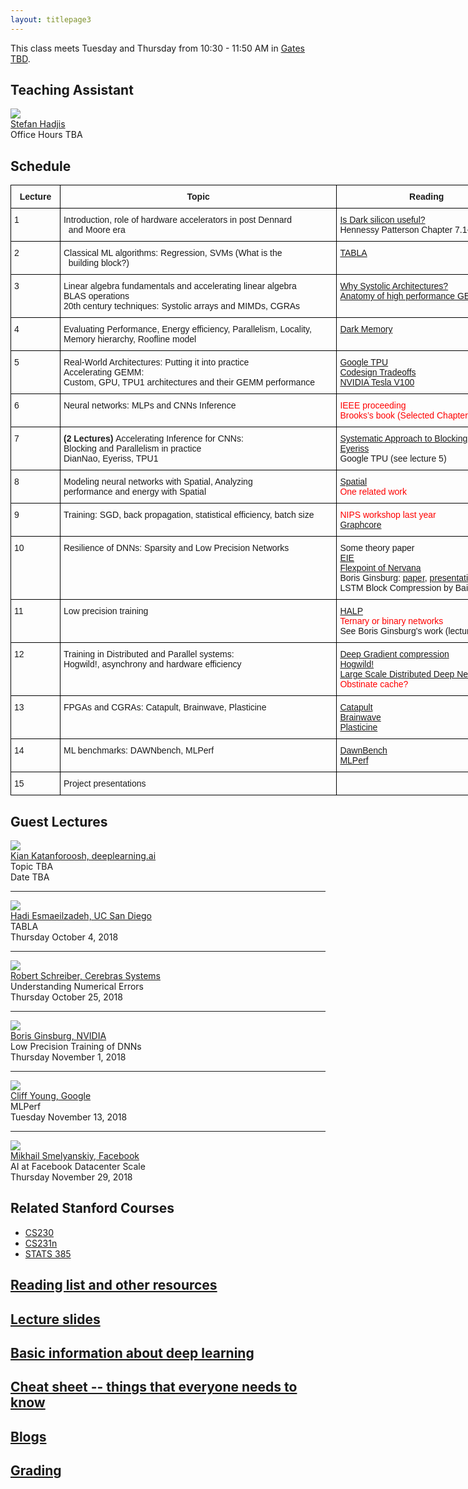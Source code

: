 ```yaml
---
layout: titlepage3
---
```


This class meets Tuesday and Thursday from 10:30 - 11:50 AM in [Gates TBD](https://campus-map.stanford.edu/?srch=Gates).

## Teaching Assistant

<div class="speaker-wrap">
<div class="speakerphoto">
<img src="assets/img/stefan.jpg">
</div>
<div class="card">
<a class="talkdate" href="https://cs.stanford.edu/people/shadjis/">Stefan Hadjis</a> <br>
<span class="speaker">Office Hours TBA</span> <br>
</div>
</div>

## Schedule

<style type="text/css">
.tg  {border-collapse:collapse;border-spacing:0;}
.tg td{font-family:Arial, sans-serif;font-size:14px;padding:10px 5px;border-style:solid;border-width:1px;overflow:hidden;word-break:normal;border-color:black;}
.tg th{font-family:Arial, sans-serif;font-size:14px;font-weight:normal;padding:10px 5px;border-style:solid;border-width:1px;overflow:hidden;word-break:normal;border-color:black;}
.tg .tg-cpu2{border-color:#000000;vertical-align:top}
.tg .tg-mqa1{font-weight:bold;border-color:#000000;text-align:center;vertical-align:top}
</style>
<table class="tg" style="undefined;table-layout: fixed; width: 953px">
<colgroup>
<col style="width: 79px">
<col style="width: 443px">
<col style="width: 288px">
<col style="width: 143px">
</colgroup>
  <tr>
    <th class="tg-mqa1">Lecture</th>
    <th class="tg-mqa1">Topic</th>
    <th class="tg-mqa1">Reading</th>
    <th class="tg-mqa1">Spatial Assignment</th>
  </tr>
  <tr>
    <td class="tg-cpu2">1</td>
    <td class="tg-cpu2">Introduction, role of hardware accelerators in post Dennard<br>&nbsp;&nbsp;and Moore era</td>
    <td class="tg-cpu2"><a href="https://ieeexplore.ieee.org/document/6241647/">Is Dark silicon useful?</a><br>Hennessy Patterson Chapter 7.1-7.2</td>
    <td class="tg-cpu2"></td>
  </tr>
  <tr>
    <td class="tg-cpu2">2</td>
    <td class="tg-cpu2">Classical ML algorithms: Regression, SVMs (What is the<br>&nbsp;&nbsp;building block?)</td>
    <td class="tg-cpu2"><a href="https://www.cc.gatech.edu/~hadi/doc/paper/2015-tr-tabla.pdf">TABLA</a></td>
    <td class="tg-cpu2"></td>
  </tr>
  <tr>
    <td class="tg-cpu2">3</td>
    <td class="tg-cpu2">Linear algebra fundamentals and accelerating linear algebra<br>BLAS operations<br>20th century techniques: Systolic arrays and MIMDs, CGRAs</td>
    <td class="tg-cpu2"><a href="http://www.eecs.harvard.edu/~htk/publication/1982-kung-why-systolic-architecture.pdf">Why Systolic Architectures?</a><br><a href="https://www.cs.utexas.edu/users/pingali/CS378/2008sp/papers/gotoPaper.pdf">Anatomy of high performance GEMM</a></td>
    <td class="tg-cpu2">Linear Algebra<br>Accelerators</td>
  </tr>
  <tr>
    <td class="tg-cpu2">4</td>
    <td class="tg-cpu2">Evaluating Performance, Energy efficiency, Parallelism, Locality,<br>  Memory hierarchy, Roofline model </td>
    <td class="tg-cpu2"><a href="https://arxiv.org/abs/1602.04183">Dark Memory</a></td>
    <td class="tg-cpu2"></td>
  </tr>
  <tr>
    <td class="tg-cpu2">5</td>
    <td class="tg-cpu2">Real-World Architectures: Putting it into practice<br>Accelerating GEMM:<br>Custom, GPU,  TPU1 architectures and their GEMM performance</td>
    <td class="tg-cpu2"><a href="https://arxiv.org/pdf/1704.04760.pdf">Google TPU</a><br><a href="https://ieeexplore.ieee.org/document/6212466/">Codesign Tradeoffs</a><br><a href="http://images.nvidia.com/content/volta-architecture/pdf/volta-architecture-whitepaper.pdf">NVIDIA Tesla V100</a></td>
    <td class="tg-cpu2"></td>
  </tr>
  <tr>
    <td class="tg-cpu2">6</td>
    <td class="tg-cpu2">Neural networks: MLPs and CNNs Inference</td>
    <td class="tg-cpu2"><span style="color:rgb(254, 0, 0)">IEEE proceeding</span><br><span style="color:rgb(254, 0, 0)">Brooks’s book (Selected Chapters)</span></td>
    <td class="tg-cpu2">CNN Inference<br>Accelerators</td>
  </tr>
  <tr>
    <td class="tg-cpu2">7</td>
    <td class="tg-cpu2"><span style="font-weight:bold">(2 Lectures) </span>Accelerating Inference for CNNs:<br>Blocking and Parallelism in practice<br>DianNao, Eyeriss, TPU1<br></td>
    <td class="tg-cpu2"><a href="https://arxiv.org/abs/1606.04209">Systematic Approach to Blocking</a><br><a href="https://people.csail.mit.edu/emer/papers/2016.06.isca.eyeriss_architecture.pdf">Eyeriss</a><br>Google TPU (see lecture 5)</td>
    <td class="tg-cpu2"></td>
  </tr>
  <tr>
    <td class="tg-cpu2">8</td>
    <td class="tg-cpu2">Modeling neural networks with Spatial, Analyzing <br>  performance and energy with Spatial</td>
    <td class="tg-cpu2"><a href="http://arsenalfc.stanford.edu/papers/spatial18.pdf">Spatial</a><br><span style="color:rgb(254, 0, 0)">One related work</span></td>
    <td class="tg-cpu2"></td>
  </tr>
  <tr>
    <td class="tg-cpu2">9</td>
    <td class="tg-cpu2">Training: SGD, back propagation, statistical efficiency, batch size</td>
    <td class="tg-cpu2"><span style="color:rgb(254, 0, 0)">NIPS workshop last year</span><br><a href="https://supercomputersfordl2017.github.io/Presentations/SimonKnowlesGraphCore.pdf">Graphcore</a></td>
    <td class="tg-cpu2">Training<br>Accelerators</td>
  </tr>
  <tr>
    <td class="tg-cpu2">10</td>
    <td class="tg-cpu2">Resilience of DNNs: Sparsity and Low Precision Networks</td>
    <td class="tg-cpu2">Some theory paper<br><a href="https://arxiv.org/pdf/1602.01528.pdf">EIE</a><br><a href="https://arxiv.org/pdf/1711.02213.pdf">Flexpoint of Nervana</a><br>Boris Ginsburg: <a href="https://arxiv.org/abs/1708.03888">paper</a>, <a href="http://on-demand.gputechconf.com/gtc/2017/presentation/s7218-training-with-mixed-precision-boris-ginsburg.pdf">presentation</a><br>LSTM Block Compression by Baidu?</td>
    <td class="tg-cpu2"></td>
  </tr>
  <tr>
    <td class="tg-cpu2">11</td>
    <td class="tg-cpu2">Low precision training</td>
    <td class="tg-cpu2"><a href="https://arxiv.org/abs/1803.03383">HALP</a><br><span style="color:rgb(254, 0, 0)">Ternary or binary networks</span><br>See Boris Ginsburg's work (lecture 10)</td>
    <td class="tg-cpu2"></td>
  </tr>
  <tr>
    <td class="tg-cpu2">12</td>
    <td class="tg-cpu2">Training in Distributed and Parallel systems:  <br>Hogwild!, asynchrony and hardware efficiency</td>
    <td class="tg-cpu2"><a href="https://arxiv.org/abs/1712.01887">Deep Gradient compression</a><br><a href="https://people.eecs.berkeley.edu/~brecht/papers/hogwildTR.pdf">Hogwild!</a><br><a href="https://static.googleusercontent.com/media/research.google.com/en//archive/large_deep_networks_nips2012.pdf">Large Scale Distributed Deep Networks</a><br><span style="color:rgb(254, 0, 0)">Obstinate cache?</span></td>
    <td class="tg-cpu2"></td>
  </tr>
  <tr>
    <td class="tg-cpu2">13</td>
    <td class="tg-cpu2">FPGAs and CGRAs: Catapult, Brainwave, Plasticine</td>
    <td class="tg-cpu2"><a href="https://www.microsoft.com/en-us/research/wp-content/uploads/2016/10/Cloud-Scale-Acceleration-Architecture.pdf">Catapult</a><br><a href="https://www.microsoft.com/en-us/research/uploads/prod/2018/03/mi0218_Chung-2018Mar25.pdf">Brainwave</a><br><a href="http://dawn.cs.stanford.edu/pubs/plasticine-isca2017.pdf">Plasticine</a></td>
    <td class="tg-cpu2"></td>
  </tr>
  <tr>
    <td class="tg-cpu2">14</td>
    <td class="tg-cpu2">ML benchmarks: DAWNbench, MLPerf</td>
    <td class="tg-cpu2"><a href="https://cs.stanford.edu/~matei/papers/2017/nips_sysml_dawnbench.pdf">DawnBench</a><br><a href="https://mlperf.org/">MLPerf</a></td>
    <td class="tg-cpu2"></td>
  </tr>
  <tr>
    <td class="tg-cpu2">15</td>
    <td class="tg-cpu2">Project presentations</td>
    <td class="tg-cpu2"></td>
    <td class="tg-cpu2"></td>
  </tr>
</table>

## [](#Lectures) Guest Lectures

<div class="speaker-wrap">
<div class="speakerphoto">
<img src="assets/img/kian_katanforoosh.jpg">
</div>
<div class="card">
<a class="talkdate" href="./katanforoosh_lecture">Kian Katanforoosh, deeplearning.ai</a> <br>
<span class="speaker">Topic TBA</span> <br>
<span class="speakerposition">Date TBA</span>
</div>
</div>

---
<div class="speaker-wrap">
<div class="speakerphoto">
<img src="assets/img/hadi_esmaeilzadeh.jpg">
</div>
<div class="card">
<a class="talkdate" href="./esmaeilzadeh_lecture">Hadi Esmaeilzadeh, UC San Diego</a> <br>
<span class="speaker">TABLA</span> <br>
<span class="speakerposition">Thursday October 4, 2018</span>
</div>
</div>

---
<div class="speaker-wrap">
<div class="speakerphoto">
<img src="assets/img/Robert_Schreiber.jpeg">
</div>
<div class="card">
<a class="talkdate" href="./schreiber_lecture">Robert Schreiber, Cerebras Systems</a> <br>
<span class="speaker">Understanding Numerical Errors</span> <br>
<span class="speakerposition">Thursday October 25, 2018</span>
</div>
</div>

---
<div class="speaker-wrap">
<div class="speakerphoto">
<img src="assets/img/Boris_Ginsburg-200x200.jpg">
</div>
<div class="card">
<a class="talkdate" href="./ginsburg_lecture">Boris Ginsburg, NVIDIA</a> <br>
<span class="speaker">Low Precision Training of DNNs</span> <br>
<span class="speakerposition">Thursday November 1, 2018</span>
</div>
</div>

---
<div class="speaker-wrap">
<div class="speakerphoto">
<img src="assets/img/cliff_young.jpg">
</div>
<div class="card">
<a class="talkdate" href="./young_lecture">Cliff Young, Google</a> <br>
<span class="speaker">MLPerf</span> <br>
<span class="speakerposition">Tuesday November 13, 2018</span>
</div>
</div>

---
<div class="speaker-wrap">
<div class="speakerphoto">
<img src="assets/img/Mikhail_Smelyanskiy.JPG">
</div>
<div class="card">
<a class="talkdate" href="./smelyanskiy_lecture">Mikhail Smelyanskiy, Facebook</a> <br>
<span class="speaker">AI at Facebook Datacenter Scale</span> <br>
<span class="speakerposition">Thursday November 29, 2018</span>
</div>
</div>

## Related Stanford Courses
- [CS230](http://cs230.stanford.edu/syllabus.html)
- [CS231n](http://cs231n.github.io)
- [STATS 385](https://stats385.github.io/)

## [Reading list and other resources](readings)

## [Lecture slides](lecture_slides)    

## [Basic information about deep learning](basicinfo)    

## [Cheat sheet -- things that everyone needs to know](cheat_sheet)    

## [Blogs](blogs)

## [Grading](grading)


<!--
 If you are a guest speaker for this course, please read [travel section](#plan-your-visit) to plan your visit.   

* [Follow Stat385 on Twitter](https://twitter.com/stats385?lang=en)  

* [Follow Stat385 on ResearchGate (videos)](https://www.researchgate.net/project/Theories-of-Deep-Learning)  

## Deep Learning/AI News
 * [This Is The Future Of Artificial Intelligence](http://amp.timeinc.net/fortune/2016/06/15/future-of-work-2)


## [](#Lectures) Guest Lectures

---
<div class="speaker-wrap">
<div class="speakerphoto">
<img src="assets/img/bolcskei.jpg">
</div>
<div class="card">
<a class="talkdate" href="./bolcskei_lecture">Wednesday, 10/11/17</a> <br>
<span class="speaker">Helmut Bolcskei</span> <br>
<span class="speakerposition">ETH Zurich</span>
</div>
</div>

---
<div class="speaker-wrap">
<div class="speakerphoto">
<img src="assets/img/ankit_patel.jpg">
</div>
<div class="card">
<a class="talkdate" href="./patel_lecture">Wednesday, 10/18/17</a> <br>
<span class="speaker">Ankit Patel</span> <br>
<span class="speakerposition">Rice and BCM</span>
</div>
</div>
---
<div class="speaker-wrap">
<div class="speakerphoto">
<img src="assets/img/poggio.png">
</div>
<div class="card">
<a class="talkdate" href="./poggio_lecture">Wednesday, 10/25/17</a> <br>
<span class="speaker">Tomaso Poggio</span> <br>
<span class="speakerposition">MIT</span>
</div>
</div>
---
<div class="speaker-wrap">
<div class="speakerphoto">
<img src="assets/img/zaid.png">
</div>
<div class="card">
<a class="talkdate" href="./harchaoui_lecture">Wednesday, 11/01/17</a> <br>
<span class="speaker">Zaid Harchaoui</span> <br>
<span class="speakerposition">UW</span>
</div>
</div>
---
<div class="speaker-wrap">
<div class="speakerphoto">
<img src="assets/img/pennington.jpg">
</div>
<div class="card">
<a class="talkdate" href="./pennington_lecture">Wednesday, 11/08/17</a> <br>
<span class="speaker">Jeffrey Pennington</span> <br>
<span class="speakerposition">Google, NY</span>
</div>
</div>
---
<div class="speaker-wrap">
<div class="speakerphoto">
<img src="assets/img/bruna.png">
</div>
<div class="card">
<a class="talkdate" href="./bruna_lecture">Wednesday, 11/15/17</a> <br>
<span class="speaker">Joan Bruna</span> <br>
<span class="speakerposition">Courant Institute, NYU</span>
</div>
</div>
---
<div class="speaker-wrap">
<div class="speakerphoto">
<img src="assets/img/bruno_olshausen.jpg">
</div>
<div class="card">
<a class="talkdate" href="./olshausen_lecture">Wednesday, 11/29/17</a> <br>
<span class="speaker">Bruno Olshausen</span> <br>
<span class="speakerposition">UC Berkeley</span>
</div>
</div>
---
<div class="speaker-wrap">
<div class="speakerphoto">
<img src="assets/img/VardanPapyan.png">
</div>
<div class="card">
<a class="talkdate" href="./papyan_lecture">Wednesday, 12/6/17</a> <br>
<span class="speaker">Vardan Papyan</span> <br>
<span class="speakerposition">Stanford</span>
</div>
</div>

## [Looking for a postdoc?](postdoc)

## [In the media](media)

## [Reading list and other resources](readings)

## [Lecture slides](lecture_slides)    

## [Basic information about deep learning](basicinfo)    

## [Cheat sheet -- stuff that everyone needs to know](cheat_sheet)    

## [The course in a single graph](http://bl.ocks.org/vardanp91/raw/be0f763405b76d33caefdaebc2ac3487/)

## [Blogs](blogs)

## [Grading](grading)

## [Plan your visit](speaker_visit)
-->
